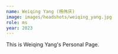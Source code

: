 ```yaml
---
name: Weiqing Yang (杨伟庆)
image: images/headshots/weiqing_yang.jpg
role: ms
year: 2023
---
```


This is Weiqing Yang's Personal Page.